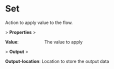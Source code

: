 # Set

Action to apply value to the flow.

&gt; **Properties**
&gt; 

**Value**:                     The value to apply

&gt; **Output**
&gt; 

**Output-location**: Location to store the output data